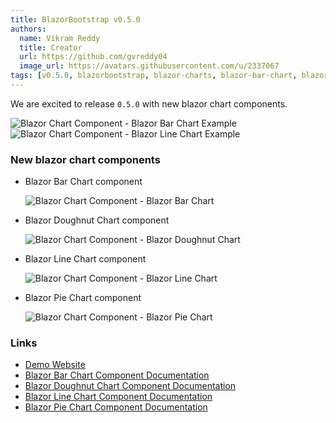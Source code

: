 ```yaml
---
title: BlazorBootstrap v0.5.0
authors:
  name: Vikram Reddy
  title: Creator
  url: https://github.com/gvreddy04
  image_url: https://avatars.githubusercontent.com/u/2337067
tags: [v0.5.0, blazorbootstrap, blazor-charts, blazor-bar-chart, blazor-doughnut-chart, blazor-line-chart, blazor-pie-chart]
---
```


We are excited to release `0.5.0` with new blazor chart components.

<img src="https://i.imgur.com/JLV7oss.png" alt="Blazor Chart Component - Blazor Bar Chart Example" />
<br />
<img src="https://i.imgur.com/CzdXpqr.png" alt="Blazor Chart Component - Blazor Line Chart Example" />
<br />

<!--truncate-->

### New blazor chart components

- Blazor Bar Chart component

  <img src="https://i.imgur.com/ATtFiUZ.png" alt="Blazor Chart Component - Blazor Bar Chart" />

- Blazor Doughnut Chart component

  <img src="https://i.imgur.com/HV3pxA3.png" alt="Blazor Chart Component - Blazor Doughnut Chart" />

- Blazor Line Chart component

  <img src="https://i.imgur.com/NjrT5D7.png" alt="Blazor Chart Component - Blazor Line Chart" />

- Blazor Pie Chart component

  <img src="https://i.imgur.com/n5TiPtH.png" alt="Blazor Chart Component - Blazor Pie Chart" />

### Links

- [Demo Website](https://demos.getblazorbootstrap.com/charts)
- [Blazor Bar Chart Component Documentation](https://getblazorbootstrap.com/docs/data-visualization/bar-chart)
- [Blazor Doughnut Chart Component Documentation](https://getblazorbootstrap.com/docs/data-visualization/doughnut-chart)
- [Blazor Line Chart Component Documentation](https://getblazorbootstrap.com/docs/data-visualization/line-chart)
- [Blazor Pie Chart Component Documentation](https://getblazorbootstrap.com/docs/data-visualization/pie-chart)